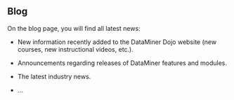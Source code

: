 ## Blog

On the blog page, you will find all latest news:

- New information recently added to the DataMiner Dojo website (new courses, new instructional videos, etc.).

- Announcements regarding releases of DataMiner features and modules.

- The latest industry news.

- ...
